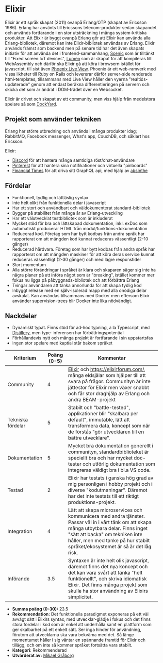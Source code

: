 # Elixir

Elixir är ett språk skapat (2011) ovanpå Erlang/OTP (skapat av Ericsson 1986). Erlang har använts till Ericssons telecom-produkter sedan skapandet och används fortfarande i en stor utsträckning i många system-kritiska produkter. Att Elixir är byggt ovanpå Erlang gör att Elixir kan använda alla Erlang-bibliotek, däremot kan inte Elixir-bibliotek användas av Erlang. Elixir används främst som backend men på senare tid har det även skapats initiativ för att använda det i frontend-sammanhang, [Scenic](https://github.com/boydm/scenic) som är tilltänkt till "Fixed screen IoT devices", [Lumen](https://github.com/lumen/lumen) som är skapat för att kompileras till WebAssembly och därför ska Elixir gå att köra i browsern istället för javascript, till sist även [Phoenix Live View](https://github.com/phoenixframework/phoenix_live_view). Phoenix är ett web-ramverk med vissa likheter till Ruby on Rails och levererar därför server-side renderade html-templates, tillsammans med Live View håller den vyerna "realtids-updaterade" genom att endast beräkna differentieringen på servern och skicka det som är ändrat i DOM-trädet över en Websocket.

Elixir är drivet och skapat av ett community, men viss hjälp från medelstora spelare så som [DockYard](https://dockyard.com/).
## Projekt som använder tekniken

Erlang har större utbredning och används i många produkter idag; RabbitMQ, Facebook messenger, What's app, CouchDB, och såklart hos Ericsson.

Elixir:

- [Discord](https://blog.discordapp.com/using-rust-to-scale-elixir-for-11-million-concurrent-users-c6f19fc029d3) för att hantera många samtidiga röst/chat-användare
- [Pinterest](https://www.nytimes.com/2018/09/09/technology/pinterest-growth.html) för att hantera sina notifikationer och virtuella "pinboards"
- [Financial Times](https://github.com/Financial-Times?utf8=%E2%9C%93&q=&type=source&language=elixir) för att driva sitt GraphQL api, med hjälp av [absinthe](https://github.com/absinthe-graphql/absinthe)

## Fördelar

- Funktionell, tydlig och lättläslig syntax
- Inte helt olikt från funktionella delar i javascript 
- Har ett stort och användbart och väldokumenterat standard-bibliotek
- Bygger på stabilitet från många år av Erlang-utveckling
- Har ett välutvecklat testbibliotek som är inkluderat
- Mycket stöd för bra och lättskapad dokumentation, inkl. exDoc som automatiskt producerar HTML från modul/funktions-dokumentation
- Reducerad kod. Företag som har bytt kodbas från andra språk har rapporterat om att mängden kod kunnat reduceras vässentligt (2-10 gånger)
- Reducerad hårdvara. Företag som har bytt kodbas från andra språk har rapporterat om att mängden maskiner för att köra deras service kunnat reduceras vässentligt (2-30 gånger) och med lägre responstider
- Stort momentum
- Alla större förändringar i språket är klara och skaparen säger sig inte ha några planer på att införa något som är "breaking", istället kommer mer fokus nu ligga på påbyggnads-bibliotek och att förbättra Erlang
- Tvingar användaren att tänka annorlunda för att skapa tydlig kod
- Inbyggt release med en själv-isolerad mapp med alla onödiga delar avskalat. Kan användas tillsammans med Docker men eftersom Elixir använder supervision-trees blir Docker inte lika nödvändigt.

## Nackdelar

- Dynamiskt typat. Finns stöd för ad-hoc typning, a la Typescript, med [Distillery](https://github.com/bitwalker/distillery), men type-inferensen har förbättringspotential
- Förhållandevis nytt och många projekt är fortfarande i sin uppstartsfas
- Ingen stor spelare med kaptial står bakom språket

| **Kriterium**     | **Poäng (0-5)** | **Kommentar**                                                                                                                                                                                                                                                                                                                                           |
| ----------------- | --------------- | ------------------------------------------------------------------------------------------------------------------------------------------------------------------------------------------------------------------------------------------------------------------------------------------------------------------------------------------------------- |
| Community         | 4               | [Elixir](https://elixir-slackin.herokuapp.com/) och https://elixirforum.com/, många eldsjälar som hjälper till att svara på frågor. Communityn är inte jättestor för Elixir men växer snabbt och får stor draghjälp av Erlang och andra BEAM-projekt|
| Tekniska fördelar | 5               | Stabilt och "battle-tested", applikationer blir "skalbara per default", immutable, lätt att transformera data, koncept som när de förstås "gör utvecklaren till en bättre utvecklare".                                                                                                                                                                                                                                                                                                                                       |
| Dokumentation     | 5               | Mycket bra dokumentation generellt i communityn, standardbiblioteket är speciellt bra och har mycket doc-tester och utförlig dokumentation som integreras väldigt bra i bl.a VS code.                                                                                                                                                                                                                                                                                               |
| Testad            | 2               | Elixir har testats i ganska hög grad av mig personligen i hobby projekt och i diverse "kodutmaningar". Däremot har det inte testats till ett riktigt produktions-projekt.                                                                                                                                                                                       |
| Integration       | 4               | Lätt att skapa microservices och kommunicera med andra tjänster. Passar väl in i vårt tänk om att skapa många utbytbara delar. Finns inget "sätt att backa" om tekniken inte håller, men med tanke på hur stabilt språket/ekosystemet är så är det låg risk.                                                                                                       |
| Införande         | 3.5             | Syntaxen är inte helt olik javascript, däremot finns det nya koncept och det kan vara svårt att tänka "helt funktionellt", och skriva idiomatisk Elixir. Det finns många projekt som skulle ha stor användning av Elixirs simplicitet. 


- **Summa poäng (0-30):** 23.5
- **Rekommendation:** Det funktionella paradigmet exponeras på ett väl avvägt sätt i Elixirs syntax, med utvecklar-glädje i fokus och det finns stora fördelar i kod som är enkel att underhålla samt en plattform som ger skalbarhet på ett enkelt sätt. Ser inga hinder för användning, förutom att utvecklarna ska vara bekväma med det. Så länge momentumet håller i sig väntar en spännande framtid för Elixir och tillägg, och om inte så kommer språket fortsätta vara stabilt.
- **Kategori:** Rekommenderad
- **Utvärderat av:** [Mikael Gråborg](https://github.com/graborg)
